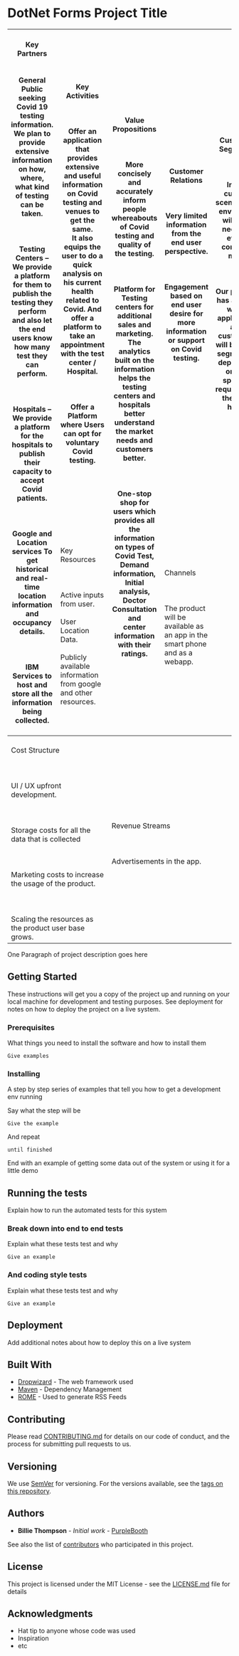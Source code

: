 # DotNet Forms Project Title


<table class="tg">
<thead>
  <tr>
    <th class="tg-0pky" rowspan="2">   <br><span style="font-weight:bold">Key Partners</span><br>    <br>   <br><span style="font-weight:bold">General   Public </span>seeking Covid 19 testing information. We plan to provide extensive   information on how, where, what kind of testing can be taken.<br>   <br> <br>   <br><span style="font-weight:bold">Testing   Centers</span> – We provide a platform for them to publish the testing they   perform and also let the end users know how many test they can perform.<br>   <br> <br>   <br><span style="font-weight:bold">Hospitals </span>  – We provide a platform for the hospitals to publish their capacity to   accept Covid patients.<br>   <br> <br>   <br><span style="font-weight:bold">Google and Location services</span> To get historical and real-time location   information and occupancy details.<br>   <br> <br>   <br><span style="font-weight:bold">IBM Services</span> to host and store all the information being collected.<br>   <br>    </th>
    <th class="tg-0pky">   <br>Key Activities<br>   <br> <br>   <br>Offer an   application that provides extensive and useful information   on Covid testing and venues to get the same. <br>It also equips the user to do a   quick analysis on his current health related to Covid. And offer a platform   to take an appointment with the test center / Hospital.<br>   <br> <br>   <br>Offer a Platform where Users can opt for voluntary Covid   testing.<br>   <br>    </th>
    <th class="tg-0pky" rowspan="2">   <br>Value Propositions<br>   <br> <br>   <br>More concisely and accurately inform people whereabouts of Covid   testing and quality of the testing.<br>   <br> <br>   <br>Platform for Testing centers for additional sales and marketing. The   analytics built on the information helps the testing centers and hospitals <br> better understand the market needs and customers better.<br>   <br> <br>   <br>One-stop shop for users which provides all the information on types   of Covid Test, Demand information, Initial analysis, Doctor Consultation and <br>center information with their ratings.   </th>
    <th class="tg-0pky">   <br>Customer Relations<br>   <br> <br>   <br>Very limited information from the end user perspective.<br>   <br> <br>   <br>Engagement based on end user desire for more information or support   on Covid testing.<br>   <br> <br>   <br>    </th>
    <th class="tg-0pky">   <br>Customer Segments<br>   <br> <br>   <br>In the current scenario we envision it will be a need for every   common man.<br>   <br> <br>   <br>Our product has a much wider application and customers will be   self-segmented depending on the specific requirement they will have.<br>   <br>    </th>
  </tr>
  <tr>
    <td class="tg-0pky">   <br>Key Resources<br>   <br> <br>   <br>Active   inputs from user.<br>   <br>User   Location Data.<br>   <br>Publicly   available information from google and other resources.<br>   <br>    </td>
    <td class="tg-0pky">   <br>Channels<br>   <br> <br>   <br>The product will be available as an app in the smart phone and as a   webapp.<br>   <br> <br>   <br>    </td>
    <td class="tg-0pky"></td>
  </tr>
</thead>
<tbody>
  <tr>
    <td class="tg-0pky" colspan="2">   <br>Cost Structure<br>   <br> <br>   <br>UI / UX upfront development.<br>   <br> <br>   <br>Storage costs for all the data that is collected <br>   <br> <br>   <br>Marketing costs to increase the usage of the product.<br>   <br> <br>   <br>Scaling the resources as the product user base grows.   </td>
    <td class="tg-0pky" colspan="2">   <br>Revenue Streams<br>   <br> <br>   <br>Advertisements in the app.   </td>
    <td class="tg-0pky"></td>
  </tr>
</tbody>
</table>

One Paragraph of project description goes here

## Getting Started

These instructions will get you a copy of the project up and running on your local machine for development and testing purposes. See deployment for notes on how to deploy the project on a live system.

### Prerequisites

What things you need to install the software and how to install them

```
Give examples
```

### Installing

A step by step series of examples that tell you how to get a development env running

Say what the step will be

```
Give the example
```

And repeat

```
until finished
```

End with an example of getting some data out of the system or using it for a little demo

## Running the tests

Explain how to run the automated tests for this system

### Break down into end to end tests

Explain what these tests test and why

```
Give an example
```

### And coding style tests

Explain what these tests test and why

```
Give an example
```

## Deployment

Add additional notes about how to deploy this on a live system

## Built With

* [Dropwizard](http://www.dropwizard.io/1.0.2/docs/) - The web framework used
* [Maven](https://maven.apache.org/) - Dependency Management
* [ROME](https://rometools.github.io/rome/) - Used to generate RSS Feeds

## Contributing

Please read [CONTRIBUTING.md](https://gist.github.com/PurpleBooth/b24679402957c63ec426) for details on our code of conduct, and the process for submitting pull requests to us.

## Versioning

We use [SemVer](http://semver.org/) for versioning. For the versions available, see the [tags on this repository](https://github.com/your/project/tags). 

## Authors

* **Billie Thompson** - *Initial work* - [PurpleBooth](https://github.com/PurpleBooth)

See also the list of [contributors](https://github.com/your/project/contributors) who participated in this project.

## License

This project is licensed under the MIT License - see the [LICENSE.md](LICENSE.md) file for details

## Acknowledgments

* Hat tip to anyone whose code was used
* Inspiration
* etc
